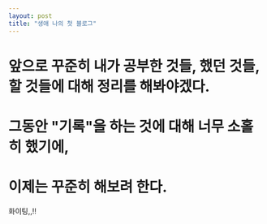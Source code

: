 ```yaml
---
layout: post
title: "생애 나의 첫 블로그"
---
```


# 앞으로 꾸준히 내가 공부한 것들, 했던 것들, 할 것들에 대해 정리를 해봐야겠다.
# 그동안 "기록"을 하는 것에 대해 너무 소홀히 했기에,
# 이제는 꾸준히 해보려 한다.

화이팅,,!!
